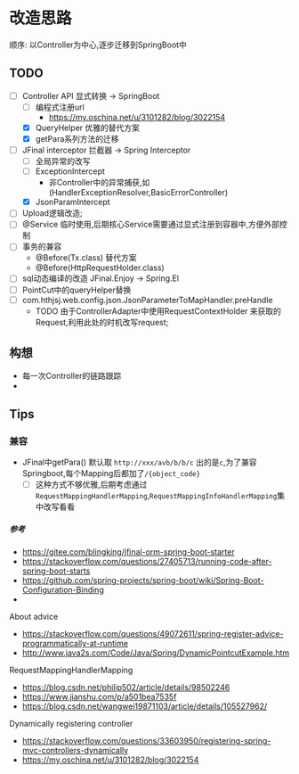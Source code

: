 # 改造思路

顺序:
以Controller为中心,逐步迁移到SpringBoot中

## TODO

- [ ] Controller API 显式转换 -> SpringBoot
  - [ ] 编程式注册url
    - https://my.oschina.net/u/3101282/blog/3022154
  - [x] QueryHelper 优雅的替代方案
  - [x] getPara系列方法的迁移
- [ ] JFinal interceptor 拦截器 -> Spring Interceptor
  - [ ] 全局异常的改写
  - [ ] ExceptionIntercept
    - 非Controller中的异常捕获,如(HandlerExceptionResolver,BasicErrorController)
  - [x] JsonParamIntercept
- [ ] Upload逻辑改造;
- [ ] @Service 临时使用,后期核心Service需要通过显式注册到容器中,方便外部控制
- [ ] 事务的兼容
  - @Before(Tx.class) 替代方案
  - @Before(HttpRequestHolder.class)
- [ ] sql动态编译的改造 JFinal.Enjoy -> Spring.El
- [ ] PointCut中的queryHelper替换
- [ ] com.hthjsj.web.config.json.JsonParameterToMapHandler.preHandle
  - TODO 由于ControllerAdapter中使用RequestContextHolder 来获取的Request,利用此处的时机改写request;

## 构想

- 每一次Controller的链路跟踪
-

## Tips

### 兼容

- JFinal中getPara() 默认取 `http://xxx/avb/b/b/c` 出的是`c`,为了兼容Springboot,每个Mapping后都加了`/{object_code}`
  - [ ] 这种方式不够优雅,后期考虑通过`RequestMappingHandlerMapping`,`RequestMappingInfoHandlerMapping`集中改写看看

##### 参考

- https://gitee.com/blingking/jfinal-orm-spring-boot-starter
- https://stackoverflow.com/questions/27405713/running-code-after-spring-boot-starts
- https://github.com/spring-projects/spring-boot/wiki/Spring-Boot-Configuration-Binding
- 
About advice
- https://stackoverflow.com/questions/49072611/spring-register-advice-programmatically-at-runtime
- http://www.java2s.com/Code/Java/Spring/DynamicPointcutExample.htm

RequestMappingHandlerMapping
- https://blog.csdn.net/philip502/article/details/98502246
- https://www.jianshu.com/p/a501bea7535f
- https://blog.csdn.net/wangwei19871103/article/details/105527962/

Dynamically registering controller
- https://stackoverflow.com/questions/33603950/registering-spring-mvc-controllers-dynamically
- https://my.oschina.net/u/3101282/blog/3022154
